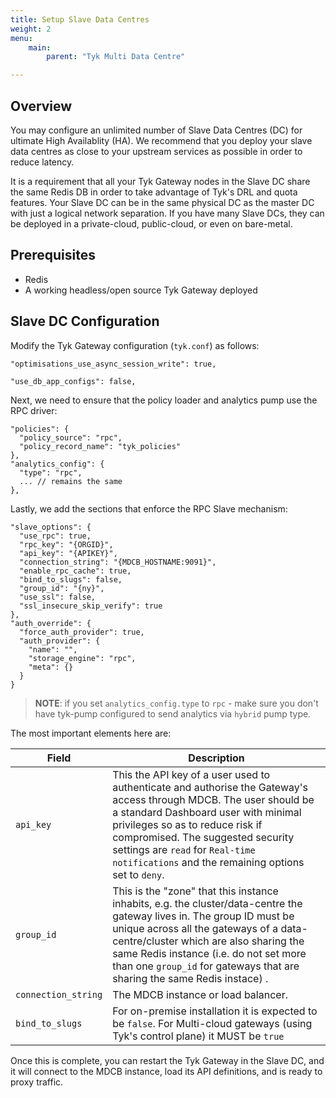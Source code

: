 ```yaml
---
title: Setup Slave Data Centres
weight: 2
menu:
    main: 
        parent: "Tyk Multi Data Centre"

---
```


## <a name="overview"></a>Overview

You may configure an unlimited number of Slave Data Centres (DC) for ultimate High Availablity (HA). We recommend that you deploy your slave data centres as close to your upstream services as possible in order to reduce latency.

It is a requirement that all your Tyk Gateway nodes in the Slave DC share the same Redis DB in order to take advantage of Tyk's DRL and quota features.
Your Slave DC can be in the same physical DC as the master DC with just a logical network separation. If you have many Slave DCs, they can be deployed in a private-cloud, public-cloud, or even on bare-metal.

## <a name="prequisites"></a>Prerequisites

* Redis
* A working headless/open source Tyk Gateway deployed

## <a name="slave dc configuration"></a>Slave DC Configuration

Modify the Tyk Gateway configuration (`tyk.conf`) as follows:

`"optimisations_use_async_session_write": true,`

`"use_db_app_configs": false,`

Next, we need to ensure that the policy loader and analytics pump use the RPC driver:

```{.json}
"policies": {
  "policy_source": "rpc",
  "policy_record_name": "tyk_policies"
},
"analytics_config": {
  "type": "rpc",
  ... // remains the same
},
```

Lastly, we add the sections that enforce the RPC Slave mechanism:

```{.json}
"slave_options": {
  "use_rpc": true,
  "rpc_key": "{ORGID}",
  "api_key": "{APIKEY}",
  "connection_string": "{MDCB_HOSTNAME:9091}",
  "enable_rpc_cache": true,
  "bind_to_slugs": false,
  "group_id": "{ny}",
  "use_ssl": false,
  "ssl_insecure_skip_verify": true
},
"auth_override": {
  "force_auth_provider": true,
  "auth_provider": {
    "name": "",
    "storage_engine": "rpc",
    "meta": {}
  }
}
```

> **NOTE**: if you set `analytics_config.type` to `rpc` - make sure you don't have tyk-pump configured to send analytics via `hybrid` pump type.

The most important elements here are:

| Field         | Description    |
|---------------|----------------|
|`api_key`      |This the API key of a user used to authenticate and authorise the Gateway's access through MDCB. The user should be a standard Dashboard user with minimal privileges so as to reduce risk if compromised. The suggested security settings are `read` for `Real-time notifications` and the remaining options set to `deny`.|
|`group_id`    |This is the "zone" that this instance inhabits, e.g. the cluster/data-centre the gateway lives in. The group ID must be unique across all the gateways of a data-centre/cluster which are also sharing the same Redis instance (i.e. do not set more than one `group_id` for gateways that are sharing the same Redis instace) .|
|`connection_string`     |The MDCB instance or load balancer.|
| `bind_to_slugs` | For on-premise installation it is expected to be `false`. For Multi-cloud gateways (using Tyk's control plane) it MUST be `true` |

Once this is complete, you can restart the Tyk Gateway in the Slave DC, and it will connect to the MDCB instance, load its API definitions, and is ready to proxy traffic.

